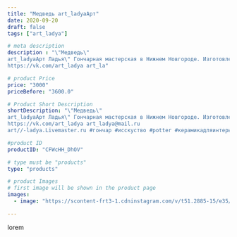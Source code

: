 ```yaml
---
title: "Медведь art_ladyaАрт"
date: 2020-09-20
draft: false
tags: ["art_ladya"]

# meta description
description : "\"Медведь\" 
art_ladyaАрт Ладья\" Гончарная мастерская в Нижнем Новгороде. Изготовление керамики и мастер//-классы по обучению. 
https://vk.com/art_ladya art_la"

# product Price
price: "3000"
priceBefore: "3600.0"

# Product Short Description
shortDescription: "\"Медведь\" 
art_ladyaАрт Ладья\" Гончарная мастерская в Нижнем Новгороде. Изготовление керамики и мастер//-классы по обучению. 
https://vk.com/art_ladya art_ladya@mail.ru 
art//-ladya.Livemaster.ru #гончар #исскуство #potter #керамикадляинтерьера #керамикаручнаяработа #лес #керамиканазаказ #handmade #посудаизглины #керамика #гончарнаяпосуда #эксклюзивнаякерамика #painter #dishes #ceramicar #warrior #claygoods #restaurant #earthenware #ceramic #design #медведь #bear #decanter #ceramicart #clay #авторскаякерамика"

#product ID
productID: "CFWcHH_DhOV"

# type must be "products"
type: "products"

# product Images
# first image will be shown in the product page
images:
  - image: "https://scontent-frt3-1.cdninstagram.com/v/t51.2885-15/e35/119691493_194887928693188_3045541871816581133_n.jpg?_nc_ht=scontent-frt3-1.cdninstagram.com&_nc_cat=104&_nc_ohc=fiKs2gJJxN0AX95lMVz&edm=APU89FABAAAA&ccb=7-4&oh=133bf76dd91ae7a3b49574a40f607179&oe=612C2C1A&_nc_sid=86f79a&ig_cache_key=MjQwMjIzMTA4NjE2MTQ2NjI2MQ%3D%3D.2-ccb7-4"

---
```

lorem
